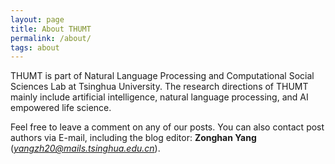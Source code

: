 ```yaml
---
layout: page
title: About THUMT
permalink: /about/
tags: about
---
```


THUMT is part of Natural Language Processing and Computational Social Sciences Lab at Tsinghua University. The research directions of THUMT mainly include artificial intelligence, natural language processing, and AI empowered life science.

Feel free to leave a comment on any of our posts. You can also contact post authors via E-mail, including the blog editor: **Zonghan Yang** (*yangzh20@mails.tsinghua.edu.cn*).